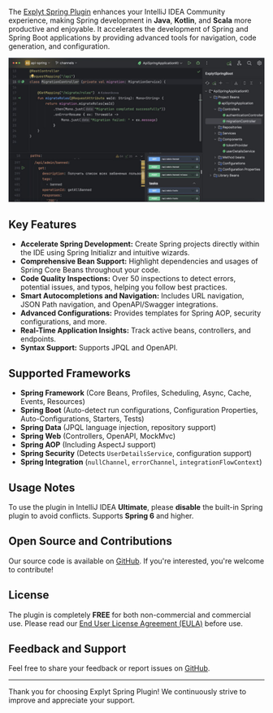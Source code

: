 The [Explyt Spring Plugin](https://explyt.com/spring) enhances your IntelliJ IDEA Community experience, making Spring development in **Java**, **Kotlin**, and **Scala** more productive and enjoyable. It accelerates the development of Spring and Spring Boot applications by providing advanced tools for navigation, code generation, and configuration.

![Screen](https://github.com/explyt/spring-plugin/blob/main/images/screen1.jpg?raw=true)

## Key Features

- **Accelerate Spring Development:** Create Spring projects directly within the IDE using Spring Initializr and intuitive wizards.
- **Comprehensive Bean Support:** Highlight dependencies and usages of Spring Core Beans throughout your code.
- **Code Quality Inspections:** Over 50 inspections to detect errors, potential issues, and typos, helping you follow best practices.
- **Smart Autocompletions and Navigation:** Includes URL navigation, JSON Path navigation, and OpenAPI/Swagger integrations.
- **Advanced Configurations:** Provides templates for Spring AOP, security configurations, and more.
- **Real-Time Application Insights:** Track active beans, controllers, and endpoints.
- **Syntax Support:** Supports JPQL and OpenAPI.

## Supported Frameworks

- **Spring Framework** (Core Beans, Profiles, Scheduling, Async, Cache, Events, Resources)
- **Spring Boot** (Auto-detect run configurations, Configuration Properties, Auto-Configurations, Starters, Tests)
- **Spring Data** (JPQL language injection, repository support)
- **Spring Web** (Controllers, OpenAPI, MockMvc)
- **Spring AOP** (Including AspectJ support)
- **Spring Security** (Detects `UserDetailsService`, configuration support)
- **Spring Integration** (`nullChannel`, `errorChannel`, `integrationFlowContext`)

## Usage Notes

To use the plugin in IntelliJ IDEA **Ultimate**, please **disable** the built-in Spring plugin to avoid conflicts. Supports **Spring 6** and higher.

## Open Source and Contributions

Our source code is available on [GitHub](https://github.com/explyt/spring-plugin). If you're interested, you're welcome to contribute!

## License

The plugin is completely **FREE** for both non-commercial and commercial use. Please read our [End User License Agreement (EULA)](https://github.com/explyt/spring-plugin/blob/main/LICENSE.md) before use.

## Feedback and Support

Feel free to share your feedback or report issues on [GitHub](https://github.com/explyt/spring-plugin/issues).

---

Thank you for choosing Explyt Spring Plugin! We continuously strive to improve and appreciate your support.
